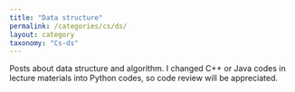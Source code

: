 ```yaml
---
title: "Data structure"
permalink: /categories/cs/ds/
layout: category
taxonomy: "Cs-ds"
---
```


Posts about data structure and algorithm.
I changed C++ or Java codes in lecture materials into Python codes, so code review will be appreciated.